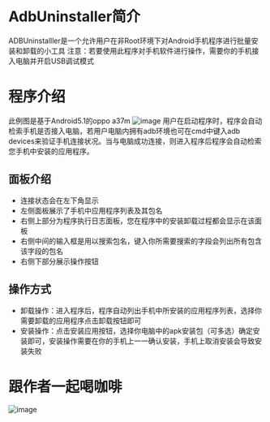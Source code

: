 # AdbUninstaller简介
ADBUninstalller是一个允许用户在非Root环境下对Android手机程序进行批量安装和卸载的小工具
注意：若要使用此程序对手机软件进行操作，需要你的手机接入电脑并开启USB调试模式
# 程序介绍
此例图是基于Android5.1的oppo a37m
![image](https://user-images.githubusercontent.com/132123702/235470080-eafaad0c-65fe-4dab-9879-10183455d630.png)
用户在启动程序时，程序会自动检索手机是否接入电脑，若用户电脑内拥有adb环境也可在cmd中键入adb devices来验证手机连接状况。当与电脑成功连接，则进入程序后程序会自动检索您手机中安装的应用程序。
## 面板介绍
- 连接状态会在左下角显示
- 左侧面板展示了手机中应用程序列表及其包名
- 右侧上部分为程序执行日志面板，您在程序中的安装卸载过程都会显示在该面板
- 右侧中间的输入框是用以搜索包名，键入你所需要搜索的字段会列出所有包含该字段的包名
- 右侧下部分展示操作按钮
## 操作方式
- 卸载操作：进入程序后，程序自动列出手机中所安装的应用程序列表，选择你需要卸载的应用程序点击卸载按钮即可
- 安装操作：点击安装应用按钮，选择你电脑中的apk安装包（可多选）确定安装即可，安装操作需要在你的手机上一一确认安装，手机上取消安装会导致安装失败

# 跟作者一起喝咖啡
![image](https://user-images.githubusercontent.com/132123702/235288535-38e245a9-17c4-4ca3-93fc-f55db69c8654.jpg)

